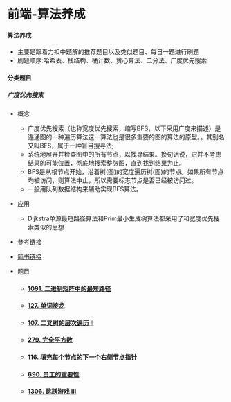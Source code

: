 # 前端-算法养成
#### 算法养成

- 主要是跟着力扣中题解的推荐题目以及类似题目、每日一题进行刷题
- 刷题顺序:哈希表、栈结构、桶计数、贪心算法、二分法、广度优先搜索

#### 分类题目

##### 广度优先搜索

- 概念
  - 广度优先搜索（也称宽度优先搜索，缩写BFS，以下采用广度来描述）是连通图的一种遍历算法这一算法也是很多重要的图的算法的原型。。其别名又叫BFS，属于一种盲目搜寻法;
  - 系统地展开并检查图中的所有节点，以找寻结果。换句话说，它并不考虑结果的可能位置，彻底地搜索整张图，直到找到结果为止。
  - BFS是从根节点开始，沿着树(图)的宽度遍历树(图)的节点。如果所有节点均被访问，则算法中止，所以需要标志节点是否已经被访问过。
  -  一般用队列数据结构来辅助实现BFS算法。

- 应用
  
  - Dijkstra单源最短路径算法和Prim最小生成树算法都采用了和宽度优先搜索类似的思想
- 参考链接
  
- [简书链接](https://www.jianshu.com/p/bff70b786bb6)
  
- 题目
  - #### [1091. 二进制矩阵中的最短路径](https://leetcode-cn.com/problems/shortest-path-in-binary-matrix/)

  - #### [127. 单词接龙](https://leetcode-cn.com/problems/word-ladder/)
  
  - #### [107. 二叉树的层次遍历 II](https://leetcode-cn.com/problems/binary-tree-level-order-traversal-ii/)
  
  - #### [279. 完全平方数](https://leetcode-cn.com/problems/perfect-squares/)
  
  - #### [116. 填充每个节点的下一个右侧节点指针](https://leetcode-cn.com/problems/populating-next-right-pointers-in-each-node/)
  
  - #### [690. 员工的重要性](https://leetcode-cn.com/problems/employee-importance/)
  
  - #### [1306. 跳跃游戏 III](https://leetcode-cn.com/problems/jump-game-iii/)

